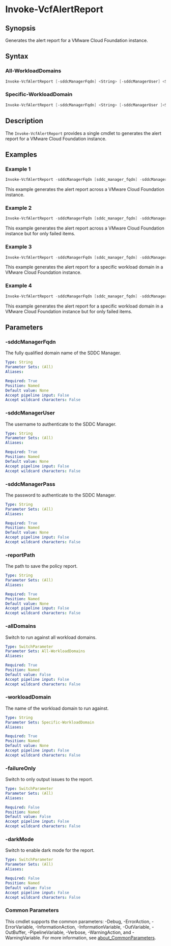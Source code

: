 # Invoke-VcfAlertReport

## Synopsis

Generates the alert report for a VMware Cloud Foundation instance.

## Syntax

### All-WorkloadDomains

```powershell
Invoke-VcfAlertReport [-sddcManagerFqdn] <String> [-sddcManagerUser] <String> [-sddcManagerPass] <String> [-reportPath] <String> [-allDomains] [-failureOnly] [-darkMode] [<CommonParameters>]
```

### Specific-WorkloadDomain

```powershell
Invoke-VcfAlertReport [-sddcManagerFqdn] <String> [-sddcManagerUser ]<String> [-sddcManagerPass] <String> [-reportPath] <String> [-workloadDomain] <String> [-failureOnly] [-darkMode] [<CommonParameters>]
```

## Description

The `Invoke-VcfAlertReport` provides a single cmdlet to generates the alert report for a VMware Cloud Foundation instance.

## Examples

### Example 1

```powershell
Invoke-VcfAlertReport -sddcManagerFqdn [sddc_manager_fqdn] -sddcManagerUser [admin_username] -sddcManagerPass [admin_password] -reportPath [report_path] -allDomains
```

This example generates the alert report across a VMware Cloud Foundation instance.

### Example 2

```powershell
Invoke-VcfAlertReport -sddcManagerFqdn [sddc_manager_fqdn] -sddcManagerUser [admin_username] -sddcManagerPass [admin_password] -reportPath [report_path] -allDomains -failureOnly
```

This example generates the alert report across a VMware Cloud Foundation instance but for only failed items.

### Example 3

```powershell
Invoke-VcfAlertReport -sddcManagerFqdn [sddc_manager_fqdn] -sddcManagerUser [admin_username] -sddcManagerPass [admin_password] -reportPath [report_path] -workloadDomain [workload_domain_name]
```

This example generates the alert report for a specific workload domain in a VMware Cloud Foundation instance.

### Example 4

```powershell
Invoke-VcfAlertReport -sddcManagerFqdn [sddc_manager_fqdn] -sddcManagerUser [admin_username] -sddcManagerPass [admin_password] -reportPath [report_path] -workloadDomain [workload_domain_name] -failureOnly
```

This example generates the alert report for a specific workload domain in a VMware Cloud Foundation instance but for only failed items.

## Parameters

### -sddcManagerFqdn

The fully qualified domain name of the SDDC Manager.

```yaml
Type: String
Parameter Sets: (All)
Aliases:

Required: True
Position: Named
Default value: None
Accept pipeline input: False
Accept wildcard characters: False
```

### -sddcManagerUser

The username to authenticate to the SDDC Manager.

```yaml
Type: String
Parameter Sets: (All)
Aliases:

Required: True
Position: Named
Default value: None
Accept pipeline input: False
Accept wildcard characters: False
```

### -sddcManagerPass

The password to authenticate to the SDDC Manager.

```yaml
Type: String
Parameter Sets: (All)
Aliases:

Required: True
Position: Named
Default value: None
Accept pipeline input: False
Accept wildcard characters: False
```

### -reportPath

The path to save the policy report.

```yaml
Type: String
Parameter Sets: (All)
Aliases:

Required: True
Position: Named
Default value: None
Accept pipeline input: False
Accept wildcard characters: False
```

### -allDomains

Switch to run against all workload domains.

```yaml
Type: SwitchParameter
Parameter Sets: All-WorkloadDomains
Aliases:

Required: True
Position: Named
Default value: False
Accept pipeline input: False
Accept wildcard characters: False
```

### -workloadDomain

The name of the workload domain to run against.

```yaml
Type: String
Parameter Sets: Specific-WorkloadDomain
Aliases:

Required: True
Position: Named
Default value: None
Accept pipeline input: False
Accept wildcard characters: False
```

### -failureOnly

Switch to only output issues to the report.

```yaml
Type: SwitchParameter
Parameter Sets: (All)
Aliases:

Required: False
Position: Named
Default value: False
Accept pipeline input: False
Accept wildcard characters: False
```

### -darkMode

Switch to enable dark mode for the report.

```yaml
Type: SwitchParameter
Parameter Sets: (All)
Aliases:

Required: False
Position: Named
Default value: False
Accept pipeline input: False
Accept wildcard characters: False
```

### Common Parameters

This cmdlet supports the common parameters: -Debug, -ErrorAction, -ErrorVariable, -InformationAction, -InformationVariable, -OutVariable, -OutBuffer, -PipelineVariable, -Verbose, -WarningAction, and -WarningVariable. For more information, see [about_CommonParameters](http://go.microsoft.com/fwlink/?LinkID=113216).
